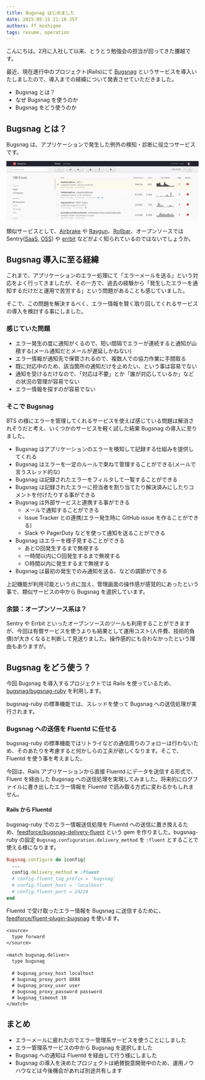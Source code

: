 ```yaml
---
title: Bugsnag はじめました
date: 2015-05-15 21:10 JST
authors: ff_koshigoe
tags: resume, operation
---
```


こんにちは。2月に入社して以来、とうとう勉強会の担当が回ってきた腰越です。

最近、現在進行中のプロジェクト(Rails)にて [Bugsnag](https://bugsnag.com/) というサービスを導入いたしましたので、導入までの経緯について発表させていただきました。

- Bugsnag とは？
- なぜ Bugsnag を使うのか
- Bugsnag をどう使うのか

<!--more-->

## Bugsnag とは？

Bugsnag は、アプリケーションで発生した例外の検知・診断に役立つサービスです。

![bugsnag screenshot](/images/2015/05/bugsnag-screenshot.png)

類似サービスとして、[Airbrake](https://airbrake.io/) や [Raygun](https://raygun.io/)、[Rollbar](https://rollbar.com/)、オープンソースでは Sentry([SaaS](https://getsentry.com/welcome/), [OSS](https://github.com/getsentry/sentry)) や [errbit](https://github.com/errbit/errbit) などがよく知られているのではないでしょうか。

## Bugsnag 導入に至る経緯

これまで、アプリケーションのエラー処理にて「エラーメールを送る」という対応をよく行ってきましたが、その一方で、過去の経験から「発生したエラーを通知するだけだと運用で苦労する」という問題があることも感じていました。

そこで、この問題を解決するべく、エラー情報を賢く取り回してくれるサービスの導入を検討する事にしました。

### 感じていた問題

- エラー発生の度に通知がくるので、短い間隔でエラーが連続すると通知が山積する(メール通知だとメールが遅延しかねない)
- エラー情報が通知先で保管されるので、複数人での協力作業に手間取る
- 既に対応中のため、該当箇所の通知だけを止めたい、という事は容易でない
- 通知を受けるだけなので、「対応は不要」とか「誰が対応しているか」などの状況の管理が容易でない
- エラー情報を探すのが容易でない

### そこで Bugsnag

BTS の様にエラーを管理してくれるサービスを使えば感じている問題は解消されそうだと考え、いくつかのサービスを軽く試した結果 Bugsnag の導入に至りました。

- Bugsnag はアプリケーションのエラーを検知して記録する仕組みを提供してくれる
- Bugsnag はエラーを一定のルールで束ねて管理することができる(メールで言うスレッド的な)
- Bugsnag は記録されたエラーをフィルタして一覧することができる
- Bugsnag は記録されたエラーに担当者を割り当てたり解決済みにしたりコメントを付けたりする事ができる
- Bugsnag は外部サービスと連携する事ができる
    - メールで通知することができる
    - Issue Tracker との連携(エラー発生時に GitHub issue を作ることができる)
    - Slack や PagerDuty などを使って通知を送ることができる
- Bugsnag はエラーを様子見することができる
    - あと○回発生するまで無視する
    - 一時間以内に○回発生するまで無視する
    - ○時間以内に発生するまで無視する
- Bugsnag は最初の発生でのみ通知を送る、などの調節ができる

上記機能が利用可能という点に加え、管理画面の操作感が感覚的にあったという事で、類似サービスの中から Bugsnag を選択しています。

### 余談：オープンソース系は？

Sentry や Errbit といったオープンソースのツールも利用することができますが、今回は有償サービスを使うよりも結果として運用コスト(人件費、技術的負債)が大きくなると判断して見送りました。操作感的にも合わなかったという理由もありますが。

## Bugsnag をどう使う？

今回 Bugsnag を導入するプロジェクトでは Rails を使っているため、[bugsnag/bugsnag-ruby](https://github.com/bugsnag/bugsnag-ruby) を利用します。

bugsnag-ruby の標準機能では、スレッドを使って Bugsnag への送信処理が実行されます。

### Bugsnag への送信を Fluentd に任せる

bugsnag-ruby の標準機能ではリトライなどの通信周りのフォローは行わないため、そのあたりを考慮すると何かしらの工夫が欲しくなります。そこで、Fluentd を使う事を考えました。

今回は、Rails アプリケーションから直接 Fluentd にデータを送信する形式で、Fluent を経由した Bugsnag への送信処理を実現してみました。将来的にログファイルに書き出したエラー情報を Fluentd で読み取る方式に変わるかもしれません。

#### Rails から Fluentd

bugsnag-ruby でのエラー情報送信処理を Fluentd への送信に置き換えるため、[feedforce/bugsnag-delivery-fluent](https://github.com/feedforce/bugsnag-delivery-fluent) という gem を作りました。bugsnag-ruby の設定 `Bugsnag.configuration.delivery_method` を `:fluent` とすることで使える様になります。

```rb
Bugsnag.configure do |config|
  ...
  config.delivery_method = :fluent
  # config.fluent_tag_prefix = 'bugsnag'
  # config.fluent_host = 'localhost'
  # config.fluent_port = 24224
end
```

Fluentd で受け取ったエラー情報を Bugsnag に送信するために、[feedforce/fluent-plugin-bugsnag](https://github.com/feedforce/fluent-plugin-bugsnag) を使います。

```
<source>
  type forward
</source>

<match bugsnag.deliver>
  type bugsnag

  # bugsnag_proxy_host localhost
  # bugsnag_proxy_port 8888
  # bugsnag_proxy_user user
  # bugsnag_proxy_password password
  # bugsnag_timeout 10
</match>
```

## まとめ

- エラーメールに疲れたのでエラー管理系サービスを使うことにしました
- エラー管理系サービスの中から Bugsnag を選択しました
- Bugsnag への通知は Fluentd を経由して行う様にしました
- Bugsnag の導入を決めたプロジェクトは絶賛鋭意開発中のため、運用ノウハウなどは今後機会があれば別途共有します
